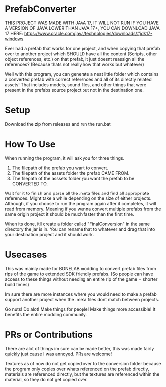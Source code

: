 # PrefabConverter
THIS PROJECT WAS MADE WITH JAVA 17, IT WILL NOT RUN IF YOU HAVE A VERSION OF JAVA LOWER THAN JAVA 17+, YOU CAN DOWNLOAD JAVA 17 HERE: https://www.oracle.com/java/technologies/downloads/#jdk17-windows


Ever had a prefab that works for one project, and when copying that prefab over to another project which SHOULD have all the content (Scripts, other object references, etc.) 
on that prefab, it just doesnt reassign all the references? (Because thats not really how that works but whatever) 

Well with this program, you can generate a neat little folder which
contains a converted prefab with correct references and all of its directly related assets! That includes models, sound files, and other things that were present in the
prefabs source project but not in the destination one.

# Setup
Download the zip from releases and run the run.bat

# How To Use
When running the program, it will ask you for three things.
1) The filepath of the prefab you want to convert.
2) The filepath of the assets folder the prefab CAME FROM.
3) The filepath of the asssets folder you want the prefab to be CONVERTED TO.

Wait for it to finish and parse all the .meta files and find all appropriate references. Might take a while depending on the size of either projects.
Although, if you choose to run the program again after it completes, it will read from memory. Meaning if you wanna convert multiple prefabs from the same origin project it should be much faster than the first time.

When its done, itll create a folder called "FinalConversion" in the same directory the jar is in. You can rename that to whatever and drag that into your destination project and it should work.

# Usecases
This was mainly made for BONELAB modding to convert prefab files from rips of the game to extended SDK friendly prefabs. (So people can have access to these things without needing an entire rip of the game + shorter build times)

Im sure there are more instances where you would need to make a prefab support another project when the .meta files dont match between projects. 

Go nuts! Do alot!
Make things for people! Make things more accessible! It benefits the entire modding community.

# PRs or Contributions
There are alot of things im sure can be made better, this was made fairly quickly just cause I was annoyed. PRs are welcome!

Textures as of now do not get copied over to the conversion folder because the program only copies over whats referenced on the prefab directly, materials are referenced directly, but the textures are referenced within the material, so they do not get copied over.
